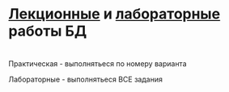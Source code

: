 <h1><a href="https://github.com/Lesyalys/Study/tree/main/course%202/%D0%91%D0%94/%D0%9B%D0%B5%D0%BA%D1%86%D0%B8%D0%B8_%D0%91%D0%94/1_%D0%9B%D0%B5%D0%BA%D1%86%D0%B8%D1%8F">Лекционные</a> и <a href="https://github.com/Lesyalys/Study/tree/main/course%202/%D0%91%D0%94/%D0%9F%D1%80%D0%B0%D0%BA%D1%82%D0%B8%D0%BA%D0%B0_%D0%91%D0%94">лабораторные</a> работы БД</h1>
<h1></h1>
<p>Практическая - выполнятьеся по номеру варианта</p>
<p>Лабораторные - выполнятьеся ВСЕ задания</p>